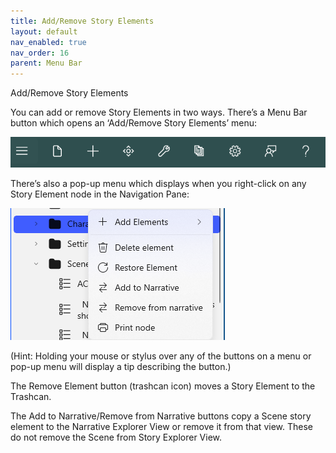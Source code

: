 ```yaml
---
title: Add/Remove Story Elements
layout: default
nav_enabled: true
nav_order: 16
parent: Menu Bar
---
```


Add/Remove Story Elements

You can add or remove Story Elements in two ways. There’s a Menu Bar button which opens an ‘Add/Remove Story Elements’ menu:

![](media/Menu-Bar-1.png)

There’s also a pop-up menu which displays when you right-click on any Story Element node in the Navigation Pane:

![](media/Story-Element-Flyout.png)

(Hint: Holding your mouse or stylus over any of the buttons on a menu or pop-up menu will display a tip describing the button.)


The Remove Element button (trashcan icon) moves a Story Element to the Trashcan.

The Add to Narrative/Remove from Narrative buttons copy a Scene story element to the Narrative Explorer View or remove it from that view.  These do not remove the Scene from Story Explorer View.


